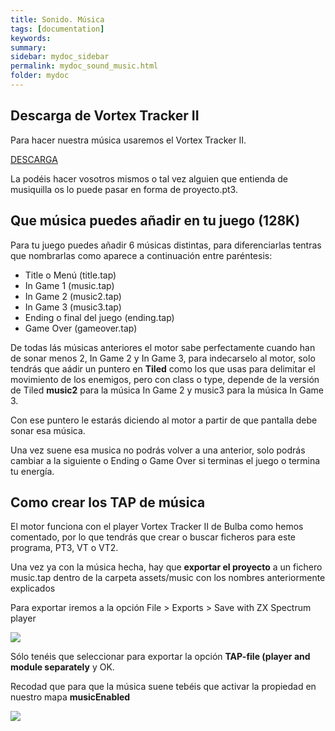 ```yaml
---
title: Sonido. Música
tags: [documentation]
keywords:
summary: 
sidebar: mydoc_sidebar
permalink: mydoc_sound_music.html
folder: mydoc
---
```


## Descarga de Vortex Tracker II

Para hacer nuestra música usaremos el Vortex Tracker II.

[DESCARGA](https://bulba.untergrund.net/vortex_e.htm)

La podéis hacer vosotros mismos o tal vez alguien que entienda de musiquilla os lo puede pasar en forma de proyecto.pt3.

## Que música puedes añadir en tu juego (128K)

Para tu juego puedes añadir 6 músicas distintas, para diferenciarlas tentras que nombrarlas como aparece a continuación entre paréntesis:
* Title o Menú (title.tap)
* In Game 1 (music.tap)
* In Game 2 (music2.tap)
* In Game 3 (music3.tap)
* Ending o final del juego (ending.tap)
* Game Over (gameover.tap)

De todas lás músicas anteriores el motor sabe perfectamente cuando han de sonar menos 2, In Game 2 y In Game 3, para indecarselo al motor, solo tendrás que aádir un puntero en **Tiled** como los que usas para delimitar el movimiento de los enemigos, pero con class o type, depende de la versión de Tiled **music2** para la música In Game 2 y music3 para la música In Game 3.

Con ese puntero le estarás diciendo al motor a partir de que pantalla debe sonar esa música.

Una vez suene esa musica no podrás volver a una anterior, solo podrás cambiar a la siguiente o Ending o Game Over si terminas el juego o termina tu energía.

## Como crear los TAP de música

El motor funciona con el player Vortex Tracker II de Bulba como hemos comentado, por lo que tendrás que crear o buscar ficheros para este programa, PT3, VT o VT2.

Una vez ya con la música hecha, hay que **exportar el proyecto** a un fichero music.tap dentro de la carpeta assets/music con los nombres anteriormente explicados

Para exportar iremos a la opción File > Exports > Save with ZX Spectrum player

![](images/vortex_export_menu.png)

Sólo tenéis que seleccionar para exportar la opción **TAP-file (player and module separately** y OK.

Recodad que para que la música suene tebéis que activar la propiedad en nuestro mapa **musicEnabled**

![](images/tiled_music_enabled.png)

